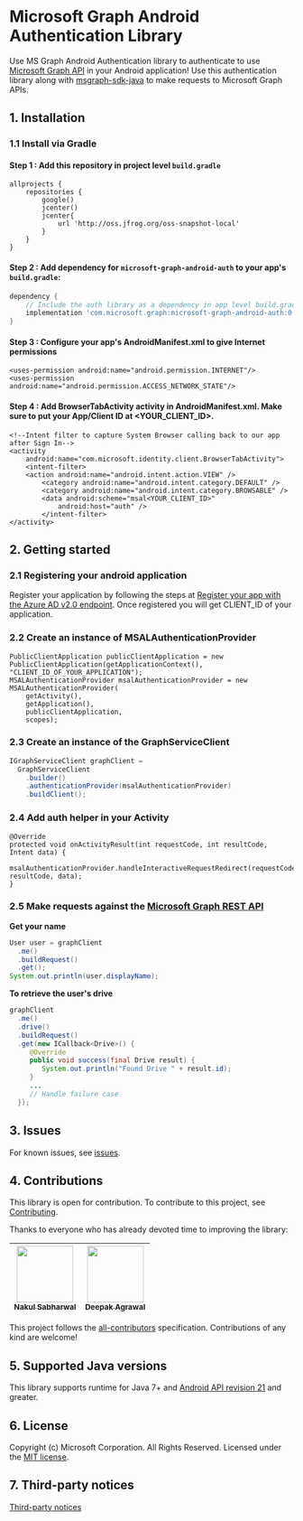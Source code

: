 # Microsoft Graph Android Authentication Library

Use MS Graph Android Authentication library to authenticate to use [Microsoft Graph API](https://graph.microsoft.io/en-us/getting-started) in your Android application!
Use this authentication library along with [msgraph-sdk-java](https://github.com/microsoftgraph/msgraph-sdk-java) to make requests to Microsoft Graph APIs.

## 1. Installation

### 1.1 Install via Gradle

#### Step 1 : Add this repository in project level `build.gradle`
```
allprojects {
    repositories {
        google()
        jcenter()
        jcenter{
            url 'http://oss.jfrog.org/oss-snapshot-local'
        }
    }
}
```

#### Step 2 : Add dependency for `microsoft-graph-android-auth` to your app's `build.gradle`:

```gradle
dependency {
    // Include the auth library as a dependency in app level build.gradle
    implementation 'com.microsoft.graph:microsoft-graph-android-auth:0.1.0-SNAPSHOT'
}
```

#### Step 3 : Configure your app's AndroidManifest.xml to give Internet permissions
```
<uses-permission android:name="android.permission.INTERNET"/>
<uses-permission android:name="android.permission.ACCESS_NETWORK_STATE"/>
```
#### Step 4 : Add BrowserTabActivity activity in AndroidManifest.xml. Make sure to put your App/Client ID at <YOUR_CLIENT_ID>.
```
<!--Intent filter to capture System Browser calling back to our app after Sign In-->
<activity
    android:name="com.microsoft.identity.client.BrowserTabActivity">
    <intent-filter>
    <action android:name="android.intent.action.VIEW" />
        <category android:name="android.intent.category.DEFAULT" />
        <category android:name="android.intent.category.BROWSABLE" />
        <data android:scheme="msal<YOUR_CLIENT_ID>"
            android:host="auth" />
        </intent-filter>
</activity>
```

## 2. Getting started

### 2.1 Registering your android application
Register your application by following the steps at [Register your app with the Azure AD v2.0 endpoint](https://developer.microsoft.com/en-us/graph/docs/concepts/auth_register_app_v2).
Once registered you will get CLIENT_ID of your application.

### 2.2 Create an instance of **MSALAuthenticationProvider**

```
PublicClientApplication publicClientApplication = new PublicClientApplication(getApplicationContext(), "CLIENT_ID_OF_YOUR_APPLICATION");
MSALAuthenticationProvider msalAuthenticationProvider = new MSALAuthenticationProvider(
    getActivity(),
    getApplication(),
    publicClientApplication,
    scopes);
```

### 2.3 Create an instance of the **GraphServiceClient**
```java
IGraphServiceClient graphClient =
  GraphServiceClient
    .builder()
    .authenticationProvider(msalAuthenticationProvider)
    .buildClient();
```

### 2.4 Add auth helper in your Activity
```
@Override
protected void onActivityResult(int requestCode, int resultCode, Intent data) {
    msalAuthenticationProvider.handleInteractiveRequestRedirect(requestCode, resultCode, data);
}
```


### 2.5 Make requests against the [Microsoft Graph REST API](https://developer.microsoft.com/en-us/graph/docs/concepts/overview)

**Get your name**
```java
User user = graphClient
  .me()
  .buildRequest()
  .get();
System.out.println(user.displayName);
```
  
**To retrieve the user's drive**
```java
graphClient
  .me()
  .drive()
  .buildRequest()
  .get(new ICallback<Drive>() {
     @Override
     public void success(final Drive result) {
        System.out.println("Found Drive " + result.id);
     }
     ...
     // Handle failure case
  });
```

## 3. Issues

For known issues, see [issues](https://github.com/microsoftgraph/msgraph-sdk-android-auth/issues).

## 4. Contributions

This library is open for contribution. To contribute to this project, see [Contributing](https://github.com/microsoftgraph/msgraph-sdk-android-auth/blob/master/CONTRIBUTING.md).

Thanks to everyone who has already devoted time to improving the library:

<!-- ALL-CONTRIBUTORS-LIST:START  -->
<!-- prettier-ignore -->
| [<img src="https://avatars3.githubusercontent.com/u/16473684?v=4" width="100px;"/><br /><sub><b>Nakul Sabharwal</b></sub>](https://developer.microsoft.com/graph)<br />[](#question-NakulSabharwal "Answering Questions") [](https://github.com/microsoftgraph/msgraph-sdk-android-auth/commits?author=NakulSabharwal "Code") [](https://github.com/microsoftgraph/msgraph-sdk-android-auth/wiki "Documentation") [](#review-NakulSabharwal "Reviewed Pull Requests") [](https://github.com/microsoftgraph/msgraph-sdk-android-auth/commits?author=NakulSabharwal "Tests")| [<img src="https://avatars2.githubusercontent.com/u/3197588?v=4" width="100px;"/><br /><sub><b>Deepak Agrawal</b></sub>](https://github.com/deepak2016)<br />
| :---: | :---: |
<!-- ALL-CONTRIBUTORS-LIST:END -->

This project follows the [all-contributors](https://github.com/kentcdodds/all-contributors) specification. Contributions of any kind are welcome!

## 5. Supported Java versions
This library supports runtime for Java 7+ and [Android API revision 21](http://source.android.com/source/build-numbers.html) and greater.

## 6. License

Copyright (c) Microsoft Corporation. All Rights Reserved. Licensed under the [MIT license](LICENSE).

## 7. Third-party notices

[Third-party notices](THIRD%20PARTY%20NOTICES)